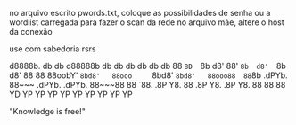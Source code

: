 no arquivo escrito pwords.txt, coloque as possibilidades de senha ou a wordlist carregada para fazer o scan da rede
no arquivo mãe, altere o host da conexão

use com sabedoria rsrs


d8888b.  db    db  d88888b  db    db  db    db  db   db 
88  `8D  `8b  d8'  88'      `8b  d8'  `8b  d8'  88   88 
88oobY'   `8bd8'   88ooo     `8bd8'    `8bd8'   88ooo88 
88`8b     .dPYb.   88~~~     .dPYb.    .dPYb.   88~~~88 
88 `88.  .8P  Y8.  88       .8P  Y8.  .8P  Y8.  88   88 
88   YD  YP    YP  YP       YP    YP  YP    YP  YP   YP 


"Knowledge is free!"
